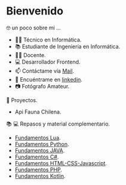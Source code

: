 # Bienvenido

🤓 un poco sobre mi ... 

 - 👨‍🎓 Técnico en Informática.
 - 📚 Estudiante de Ingeniería en Informática.
 - 👨‍🏫 Docente.
 - 💻 Desarrollador Frontend.
 - 📫 Contáctame vía [Mail](mailto:matias.munoz@drackdesign.cl).
 - 👤 Encuéntrame en [linkedin](https://www.linkedin.com/in/mmunozacevedo/). 
 - 📷 Fotógrafo Amateur.
 
:briefcase: Proyectos.
 - Api Fauna Chilena. 

📚 💻 Repasos y material complementario.
- [Fundamentos Lua](https://github.com/kmtkei/Fundamentos-Lua).
- [Fundamentos Python](https://github.com/kmtkei/Fundamentos-Python).
- [Fundamentos JAVA](https://github.com/kmtkei/Fundamentos-Java).
- [Fundamentos C#](https://github.com/kmtkei/FundamentosCSharp).
- [Fundamentos HTML-CSS-Javascript](https://github.com/kmtkei/FundamentosHTML).
- [Fundamentos PHP](https://github.com/kmtkei/FundamentosPHP).
- [Fundamentos Kotlin](https://github.com/kmtkei/Fundamentos-Kotlin).



